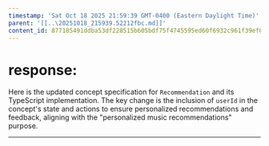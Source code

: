 ```yaml
---
timestamp: 'Sat Oct 18 2025 21:59:39 GMT-0400 (Eastern Daylight Time)'
parent: '[[..\20251018_215939.52212fbc.md]]'
content_id: 877185491ddba53df228515b605bdf75f4745595ed60f6932c961f39ef091483
---
```


# response:

Here is the updated concept specification for `Recommendation` and its TypeScript implementation. The key change is the inclusion of `userId` in the concept's state and actions to ensure personalized recommendations and feedback, aligning with the "personalized music recommendations" purpose.

***
